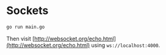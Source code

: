 # Sockets

```bash
go run main.go
```

Then visit [http://websocket.org/echo.html](http://websocket.org/echo.html) using `ws://localhost:4000`.
